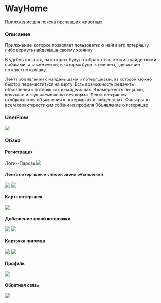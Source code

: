 # WayHome
Приложение для поиска пропавших животных

### Описание
Приложение, которое позволяет пользователю найти его потеряшку 
либо вернуть найденыша своему хозяину. 

В удобных картах, на которых будут отображаться метки с найденными собаками, 
а также метки, в которых будет отмечено, где хозяин потерял потеряшку. 

Лента объявлений с найденышами и потеряшками, из которой можно быстро переместиться на карту.
Есть возможность редачить объявления о потеряшках и найденышах. 
В камере есть пищалки, кряканье и звук насыпающегося корма. 
Лента потеряшек отображаются объявления о потеряшках и найдёнышах.
Фильтры по всем характеристикам собаки из профиля Объявление о потеряшке

### UserFlow
![](photos/UserFlow.png)

### Обзор
#### Регистрация
Логин-Пароль
![](photos/Screenshot_2023-05-21-21-39-57-581_com.example.wayhome-edit.jpg)

#### Лента потеряшек и список своих объявлений
![](photos/IMG_20230521_215241.jpg) ![](photos/Screenshot_2023-05-21-21-52-57-268_com.example.wayhome-edit1.jpg)

#### Карта потеряшек
![](photos/Screenshot_2023-05-21-21-53-18-353_com.example.wayhome-edit.jpg)

#### Добавление новой потеряшки
![](photos/Screenshot_2023-05-21-21-53-36-384_com.example.wayhome-edit.jpg) ![](photos/Screenshot_2023-05-21-21-53-50-157_com.example.wayhome-edit.jpg)

#### Карточка питомца
![](photos/Screenshot_2023-05-21-21-57-44-701_com.example.wayhome-edit.jpg) ![](photos/Screenshot_2023-05-21-21-57-57-654_com.example.wayhome-edit.jpg)

#### Профиль
![](photos/Screenshot_2023-05-21-21-54-27-647_com.example.wayhome-edit.jpg)

#### Обратная связь
![](photos/Screenshot_2023-05-21-21-57-08-640_com.example.wayhome-edit.jpg)
